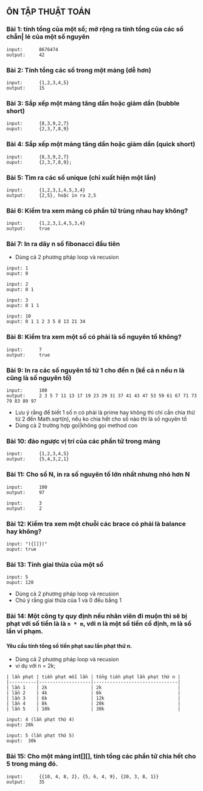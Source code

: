 ## ÔN TẬP THUẬT TOÁN
### Bài 1: tính tổng của một số; mở rộng ra tính tổng của các số chẵn| lẻ  của một số nguyên
```
input:      8676474
output:     42
```
### Bài 2: Tính tổng các số trong một mảng (dễ hơn)
```
input:      {1,2,3,4,5}
output:     15
```
### Bài 3: Sắp xếp một mảng tăng dần hoặc giảm dần (bubble short)
```
input:      {8,3,9,2,7}
ouput:      {2,3,7,8,9}
```
### Bài 4: Sắp xếp một mảng tăng dần hoặc giảm dần (quick short)
```
input:      {8,3,9,2,7}
ouput:      {2,3,7,8,9};
```
### Bài 5: Tìm ra các số  unique (chỉ xuất hiện một lần)
```
input:      {1,2,3,1,4,5,3,4}
output:     {2,5}, hoặc in ra 2,5
```
### Bài 6: Kiểm tra xem mảng có phần tử trùng nhau hay không?
```
input:      {1,2,3,1,4,5,3,4}
output:     true
```
### Bài 7: In ra dãy n số fibonacci đầu tiên
- Dùng cả 2 phương pháp loop và recusion
```
input: 1
ouput: 0

input: 2
ouput: 0 1

input: 3
ouput: 0 1 1

input: 10
ouput: 0 1 1 2 3 5 8 13 21 34
```

### Bài 8: Kiểm tra xem một số có phải là số nguyên tố không?
```
input:      7
output:     true
```
### Bài 9: In ra các số nguyên tố từ 1 cho đến n (kể cả n nếu n là cũng là số nguyên tố) 
```
input:      100
output:     2 3 5 7 11 13 17 19 23 29 31 37 41 43 47 53 59 61 67 71 73 79 83 89 97
``` 
- Lưu ý rằng để biết 1 số n có phải là prime hay không thì chỉ cần chia thử từ 2 đến Math.sqrt(n), nếu ko chia hết cho số nào thì là số nguyên tố 
- Dùng cả 2 trường hợp gọi|không gọi method con
### Bài 10: đảo ngược vị trí của các phần tử trong mảng
```
input:      {1,2,3,4,5}
output:     {5,4,3,2,1}
```
### Bài 11: Cho số N, in ra  số nguyên tố lớn nhất nhưng nhỏ hơn N
```
input:      100
output:     97

input:      3
output:     2
```

### Bài 12: Kiểm tra xem một chuỗi các brace có phải là balance hay không?
```
input: "({[]})"
ouput: true
```
### Bài 13: Tính giai thừa của một số
```
input: 5
ouput: 120
```
- Dùng cả 2 phương pháp loop và recusion
- Chú ý rằng giai thừa của 1 và 0 đều bằng 1


### Bài 14: Một công ty quy định nếu nhân viên đi muộn thì sẽ bị phạt với số tiền là là ``n * m``, với n là một số tiền cố định, m là số lần vi phạm.
#### Yêu cầu tính tổng số tiền phạt sau lần phạt thứ n.
- Dùng cả 2 phương pháp loop và recusion
- ví dụ với n = 2k;
```
| lần phạt | tiền phạt mỗi lần | tổng tiền phạt lần phạt thứ n |
|----------|-------------------|-------------------------------|
| lần 1    | 2k                | 2k                            |
| lần 2    | 4k                | 6k                            |
| lần 3    | 6k                | 12k                           |
| lần 4    | 8k                | 20k                           |
| lần 5    | 10k               | 30k                           |

```    
```   
input: 4 (lần phạt thứ 4)
ouput: 20k

input: 5 (lần phạt thứ 5)
ouput:  30k

```    


### Bài 15: Cho một mảng int[][], tính tổng các phần tử chia hết cho 5 trong mảng đó.
```
input:      {{10, 4, 8, 2}, {5, 6, 4, 9}, {20, 3, 8, 1}}
output:     35

```










